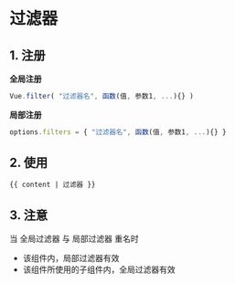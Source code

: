  # 过滤器


## 1. 注册

**全局注册**

```javascript
Vue.filter( "过滤器名", 函数(值, 参数1, ...){} )
```

**局部注册**

```javascript
options.filters = { "过滤器名", 函数(值, 参数1, ...){} }
```

## 2. 使用

```html
{{ content | 过滤器 }}
```

## 3. 注意

当 全局过滤器 与 局部过滤器 重名时
* 该组件内，局部过滤器有效
* 该组件所使用的子组件内，全局过滤器有效